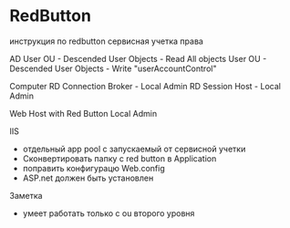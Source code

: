 # RedButton

инструкция по redbutton
сервисная учетка права

AD
User OU - Descended User Objects  - Read All objects
User OU - Descended User Objects  - Write "userAccountControl"

Computer
RD Connection Broker - Local Admin
RD Session Host - Local Admin

Web Host with Red Button
Local Admin

IIS
- отдельный app pool с запускаемый от сервисной учетки
- Сконвертировать папку с red button в Application
- поправить конфигурацю Web.config
- ASP.net должен быть установлен

Заметка
- умеет работать только с ou второго уровня
